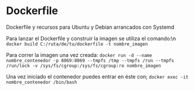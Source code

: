 # Dockerfile
Dockerfile y recursos para Ubuntu y Debian arrancados con Systemd

Para lanzar el Dockerfile y construir la imagen se utiliza el comando:\n
```docker build C:/ruta/de/tu/dockerfile -t nombre_imagen```

Para correr la imagen una vez creada:
```docker run -d --name nombre_contenedor -p 8069:8069 --tmpfs /tmp --tmpfs /run --tmpfs /run/lock -v /sys/fs/cgroup:/sys/fs/cgroup:ro nombre_imagen```

Una vez iniciado el contenedor puedes entrar en éste con;
```docker exec -it nombre_contenedor /bin/bash```
